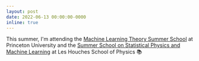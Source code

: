 ```yaml
---
layout: post
date: 2022-06-13 00:00:00-0000
inline: true
---
```


This summer, I'm attending the [Machine Learning Theory Summer School](https://mlschool.princeton.edu/) at Princeton University and the [Summer School on Statistical Physics and Machine Learning](https://www.houches-school-physics.com/program/program-2022/summer-school-on-statistical-physics-and-machine-learning-936972.kjsp?RH=1633080264802) at Les Houches School of Physics :books: